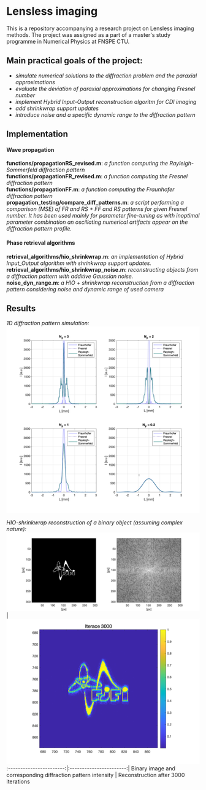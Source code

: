 # Lensless imaging
This is a repository accompanying a research project on Lensless imaging methods. The project was assigned as a part of a master's study programme in Numerical Physics at FNSPE CTU. 

## Main practical goals of the project:
- _simulate numerical solutions to the diffraction problem and the paraxial approximations_
- _evaluate the deviation of paraxial approximations for changing Fresnel number_
- _implement Hybrid Input-Output reconstruction algoritm for CDI imaging_
- _add shrinkwrap support updates_
- _introduce noise and a specific dynamic range to the diffraction pattern_

## Implementation
#### Wave propagation
__functions/propagationRS_revised.m__: _a function computing the Rayleigh-Sommerfeld diffraction pattern_  
__functions/propagationFR_revised.m__: _a function computing the Fresnel diffraction pattern_  
__functions/propagationFF.m__: _a function computing the Fraunhofer diffraction pattern_  
__propagation_testing/compare_diff_patterns.m__: _a script performing a comparison (MSE) of FR and RS + FF and RS patterns for given Fresnel number. It has been used mainly for parameter fine-tuning as with inoptimal parameter combination an oscillating numerical artifacts appear on the diffraction pattern profile._  

#### Phase retrieval algorithms  
__retrieval_algorithms/hio_shrinkwrap.m__: _an implementation of Hybrid Input_Output algorithm with shrinkwrap support updates._  
__retrieval_algorithms/hio_shrinkwrap_noise.m__: _reconstructing objects from a diffraction pattern with additive Gaussian noise._  
__noise_dyn_range.m__: _a HIO + shrinkwrap reconstruction from a diffraction pattern considering noise and dynamic range of used camera_  

## Results 
_1D diffraction pattern simulation:_  
<img src="diagrams/plot_profiles_official_color.png" width="600" style="display:inline-block">

_HIO-shrinkwrap reconstruction of a binary object (assuming complex nature):_  
 ![](diagrams/reference_and_pattern.png) | ![alt text](diagrams/hio_shrinkwrap_it3000_color.png) 
:-----------------------:|:-----------------------:|
 Binary image and corresponding diffraction pattern intensity         | Reconstruction after 3000 iterations        
